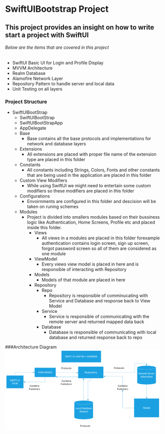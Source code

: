 # SwiftUIBootstrap Project
## This project provides an insight on how to write start a project with SwiftUI
###### Below are the items that are covered in this project
- SwiftUI Basic UI for Login and Profile Display
- MVVM Architecture 
- Realm Database
- Alamofire Network Layer
- Repository Pattern to handle server and local data
- Unit Testing on all layers

### Project Structure
- SwiftUIBootStrap 
  - SwiftUIBootStrap
  - SwiftUIBootStrapApp
  - AppDelegate
  - Base
    - Base contains all the base protocols and implementations for network and database layers
  - Extensions
    - All extensions are placed with proper file name of the extension type are placed in this folder
  - Constants
    - All constants including Strings, Colors, Fonts and other constants that are being used in the application are placed in this folder
  - Custom View Modifiers
    - While using SwiftUI we might need to entertain some custom modifiers so these modifiers are placed in this folder
  - Configurations
    - Envoirnments are configured in this folder and descision will be taken on runing schemes
  - Modules
    - Project is divided into smallers modules based on their bussiness logic like Authentication, Home Screens, Profile etc and placed inside this folder.
      - Views
        - All views in a modules are placed in this folder forexample authentication contains login screen, sign up screen, forgot password screen so all of them are considered as one module 
      - ViewModel
        - Every views view model is placed in here and is responsible of interacting with Repository   
      - Models
        - Models of that module are placed in here   
      - Repository
        - Repo
          - Repository is responsible of comminucating with Service and Database and response back to View Model
        - Service
          - Service is responsible of communicating with the remote server and returned mapped data back
        - Database
          - Database is responsible of communicating with local database and returned response back to repo  


###Architecture Diagram
![alt text](https://github.com/applebyte1992/SwiftUIBootstrap/blob/master/AppArchitecture.png)
